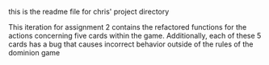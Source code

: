 this is the readme file for chris' project directory

This iteration for assignment 2 contains the refactored functions for the actions concerning five cards within the game. Additionally, each of these 5 cards has a bug that causes incorrect behavior outside of the rules of the dominion game
